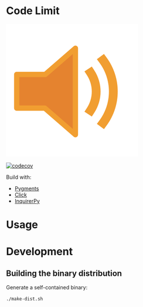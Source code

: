 # Code Limit

![Logo](docs/codelimit-logo-360x360.png)

[![codecov](https://codecov.io/gh/getcodelimit/codelimit/branch/main/graph/badge.svg?token=ZQBEAJVC2Y)](https://codecov.io/gh/getcodelimit/codelimit)

Build with:
- [Pygments](https://pygments.org)
- [Click](https://click.palletsprojects.com)
- [InquirerPy](https://inquirerpy.readthedocs.io/)

# Usage

# Development

## Building the binary distribution

Generate a self-contained binary:

```shell
./make-dist.sh
```
